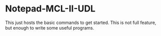 # Notepad-MCL-II-UDL
This just hosts the basic commands to get started. This is not full feature, but enough to write some useful programs.
